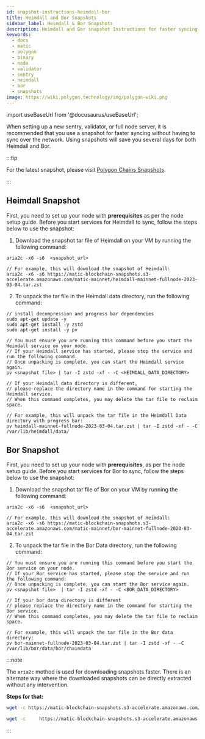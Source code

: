 ```yaml
---
id: snapshot-instructions-heimdall-bor
title: Heimdall and Bor Snapshots
sidebar_label: Heimdall & Bor Snapshots
description: Heimdall and Bor snapshot Instructions for faster syncing.
keywords:
  - docs
  - matic
  - polygon
  - binary
  - node
  - validator
  - sentry
  - heimdall
  - bor
  - snapshots
image: https://wiki.polygon.technology/img/polygon-wiki.png
---
```


import useBaseUrl from '@docusaurus/useBaseUrl';

When setting up a new sentry, validator, or full node server, it is recommended that you use a snapshot for faster syncing without having to sync over the network. Using snapshots will save you several days for both Heimdall and Bor.

:::tip

For the latest snapshot, please visit [<ins>Polygon Chains Snapshots</ins>](https://snapshot.polygon.technology/).

:::

## Heimdall Snapshot

First, you need to set up your node with **prerequisites** as per the node setup guide. Before you start services for Heimdall to sync, follow the steps below to use the snapshot:

1. Download the snapshot tar file of Heimdall on your VM by running the following command:

```
aria2c -x6 -s6  <snapshot_url>

// For example, this will download the snapshot of Heimdall:
aria2c -x6 -s6 https://matic-blockchain-snapshots.s3-accelerate.amazonaws.com/matic-mainnet/heimdall-mainnet-fullnode-2023-03-04.tar.zst
```

2. To unpack the tar file in the Heimdall data directory, run the following command:
```
// install decompression and progress bar dependencies
sudo apt-get update -y
sudo apt-get install -y zstd
sudo apt-get install -y pv

// You must ensure you are running this command before you start the Heimdall service on your node.
// If your Heimdall service has started, please stop the service and run the following command.
// Once unpacking is complete, you can start the Heimdall service again.
pv <snapshot file> | tar -I zstd -xf - -C <HEIMDALL_DATA_DIRECTORY>

// If your Heimdall data directory is different,
// please replace the directory name in the command for starting the Heimdall service.
// When this command completes, you may delete the tar file to reclaim space.

// For example, this will unpack the tar file in the Heimdall Data directory with progress bar:
pv heimdall-mainnet-fullnode-2023-03-04.tar.zst | tar -I zstd -xf - -C /var/lib/heimdall/data/
```

## Bor Snapshot

First, you need to set up your node with **prerequisites**, as per the node setup guide. Before you start services for Bor to sync, follow the steps below to use the snapshot:

1. Download the snapshot tar file of Bor on your VM by running the following command:
```
aria2c -x6 -s6  <snapshot_url>

// For example, this will download the snapshot of Heimdall:
aria2c -x6 -s6 https://matic-blockchain-snapshots.s3-accelerate.amazonaws.com/matic-mainnet/bor-mainnet-fullnode-2023-03-04.tar.zst
```

2. To unpack the tar file in the Bor Data directory, run the following command:

```
// You must ensure you are running this command before you start the Bor service on your node.
// If your Bor service has started, please stop the service and run the following command:
// Once unpacking is complete, you can start the Bor service again.
pv <snapshot file>  | tar -I zstd -xf - -C <BOR_DATA_DIRECTORY>

// If your bor data directory is different
// please replace the directory name in the command for starting the Bor service.
// When this command completes, you may delete the tar file to reclaim space.

// For example, this will unpack the tar file in the Bor data directory:
pv bor-mainnet-fullnode-2023-03-04.tar.zst | tar -I zstd -xf - -C /var/lib/bor/data/bor/chaindata
```

:::note

The `aria2c` method is used for downloading snapshots faster.
There is an alternate way where the downloaded snapshots can be directly extracted without any intervention.

**Steps for that:** 


```bash title="For Heimdall"
wget -c https://matic-blockchain-snapshots.s3-accelerate.amazonaws.com/matic-mainnet/heimdall-mainnet-fullnode-2023-03-04.tar.zst -O - | tar -I zstd -xf - -C /var/lib/heimdall/data/
```

```bash title="For Bor"
wget -c     https://matic-blockchain-snapshots.s3-accelerate.amazonaws.com/matic-mainnet/bor-mainnet-fullnode-2023-03-04.tar.zst -O - | tar -I zstd -xf - -C /var/lib/bor/data/bor/chaindata
```
:::